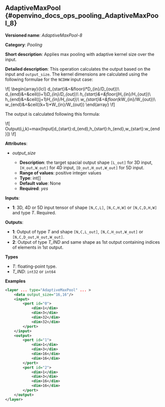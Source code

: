 ## AdaptiveMaxPool<a name="AdaptiveMaxPool"></a> {#openvino_docs_ops_pooling_AdaptiveMaxPool_8}

**Versioned name**: *AdaptiveMaxPool-8*

**Category**: *Pooling*

**Short description**: Applies max pooling with adaptive kernel size over the input.

**Detailed description**: This operation calculates the output based on the input and `output_size`.
The kernel dimensions are calculated using the following formulae for the `NCDHW` input case:

\f[
\begin{array}{lcl}
d_{start}&=&floor(i*D_{in}/D_{out})\\
d_{end}&=&ceil((i+1)*D_{in}/D_{out})\\
h_{start}&=&floor(j*H_{in}/H_{out})\\
h_{end}&=&ceil((j+1)*H_{in}/H_{out})\\
w_{start}&=&floor(k*W_{in}/W_{out})\\
w_{end}&=&ceil((k+1)*W_{in}/W_{out})
\end{array}
\f]

The output is calculated following this formula:

\f[
Output(i,j,k)=max(Input[d_{start}:d_{end},h_{start}:h_{end},w_{start}:w_{end}])
\f]

**Attributes**:

* *output_size*

  * **Description**: the target spacial output shape `[L_out]` for 3D input, `[H_out,W_out]` for 4D input,
    `[D_out,H_out,W_out]` for 5D input.
  * **Range of values**: positive integer values
  * **Type**: int[]
  * **Default value**: None
  * **Required**: *yes*
  
**Inputs**:

*   **1**: 3D, 4D or 5D input tensor of shape `[N,C,L]`, `[N,C,H,W]` or `[N,C,D,H,W]` and type *T*. Required.

**Outputs**:
  * **1**: Output of type *T* and shape `[N,C,L_out]`, `[N,C,H_out,W_out]` or `[N,C,D_out,H_out,W_out]`.
  * **2**: Output of type *T_IND* and same shape as 1st output containing indices of elements in 1st output.

**Types**

* *T*: floating-point type.
* *T_IND*: `int32` or `int64`

**Examples**

```xml
<layer ... type="AdaptiveMaxPool" ... >
    <data output_size="16,16"/>
    <input> 
        <port id="0">
            <dim>1</dim>
            <dim>3</dim>
            <dim>32</dim>
            <dim>32</dim>
        </port>
    </input>
    <output>
        <port id="1">
            <dim>1</dim>
            <dim>3</dim>
            <dim>16</dim>
            <dim>16</dim>
        </port>
        <port id="2">
            <dim>1</dim>
            <dim>3</dim>
            <dim>16</dim>
            <dim>16</dim>
        </port>
    </output>
</layer>
```